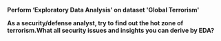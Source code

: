 
**Perform ‘Exploratory Data Analysis’ on dataset 'Global Terrorism'**

**As a security/defense analyst, try to find out the hot zone of terrorism.What all security issues and insights you can derive by EDA?**
